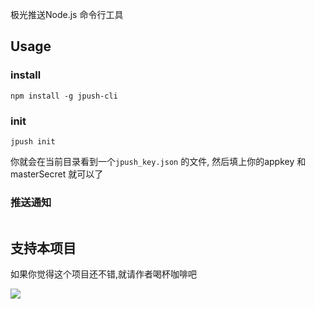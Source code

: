 
极光推送Node.js 命令行工具

## Usage

### install

```
npm install -g jpush-cli
```

### init

```
jpush init
```

你就会在当前目录看到一个`jpush_key.json` 的文件, 然后填上你的appkey 和 masterSecret 就可以了

### 推送通知

```

```

## 支持本项目
如果你觉得这个项目还不错,就请作者喝杯咖啡吧

[![](http://blog.gfdsa.net/img/pay_encourage.png)](http://me.alipay.com/youxilua)
